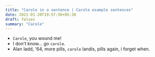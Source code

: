 ```yaml
---
title: "Carole in a sentence | Carole example sentences"
date: 2021-01-20T19:57:50+05:30
draft: falses
summary: "Carole"
---
```

- `Carole`, you wound me!
- I don't know... go `carole`.
- Alan ladd, '64, more pills, `carole` landis, pills again, i forget when.
                 
